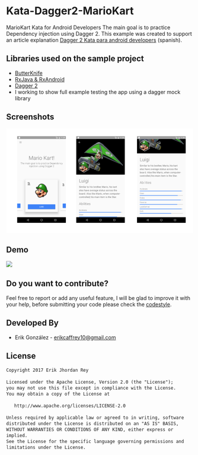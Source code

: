 # Kata-Dagger2-MarioKart

MarioKart Kata for Android Developers The main goal is to practice Dependency injection using Dagger 2.
This example was created to support an article explanation [Dagger 2 Kata para android developers](https://erikcaffrey.github.io/ANDROID-kata-dagger2/) (spanish).

Libraries used on the sample project
------------------------------------
* [ButterKnife][1]
* [RxJava & RxAndroid][2]
* [Dagger 2][3]
* I working to show full example testing the app using a dagger mock library

## Screenshots


![](./art/mariokart.png)



## Demo

![](./art/mario_kart.gif)

Do you want to contribute?
--------------------------

Feel free to report or add any useful feature, I will be glad to improve it with your help, before submitting your code please check the [codestyle](https://github.com/square/java-code-styles).


Developed By
------------

* Erik González  - <erikcaffrey10@gmail.com>

License
-------

    Copyright 2017 Erik Jhordan Rey

    Licensed under the Apache License, Version 2.0 (the "License");
    you may not use this file except in compliance with the License.
    You may obtain a copy of the License at

       http://www.apache.org/licenses/LICENSE-2.0

    Unless required by applicable law or agreed to in writing, software
    distributed under the License is distributed on an "AS IS" BASIS,
    WITHOUT WARRANTIES OR CONDITIONS OF ANY KIND, either express or implied.
    See the License for the specific language governing permissions and
    limitations under the License.


[1]: https://github.com/JakeWharton/butterknife
[2]: https://github.com/ReactiveX/RxAndroid
[3]: https://github.com/google/dagger
